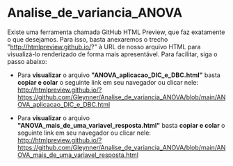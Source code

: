 # Analise_de_variancia_ANOVA



Existe uma ferramenta chamada GitHub HTML Preview, que faz exatamente o que desejamos. Para isso, basta anexaremos o trecho "http://htmlpreview.github.io/?" à URL de nosso arquivo HTML para visualizá-lo renderizado de forma mais apresentável. Para facilitar, siga o passo abaixo:

- Para **visualizar** o arquivo **"ANOVA_aplicacao_DIC_e_DBC.html"** basta **copiar e colar** o seguinte link em seu navegador ou clicar nele: http://htmlpreview.github.io/?https://github.com/Gleynner/Analise_de_variancia_ANOVA/blob/main/ANOVA_aplicacao_DIC_e_DBC.html

- Para **visualizar** o arquivo **"ANOVA_mais_de_uma_variavel_resposta.html"** basta **copiar e colar** o seguinte link em seu navegador ou clicar nele: http://htmlpreview.github.io/?https://github.com/Gleynner/Analise_de_variancia_ANOVA/blob/main/ANOVA_mais_de_uma_variavel_resposta.html
